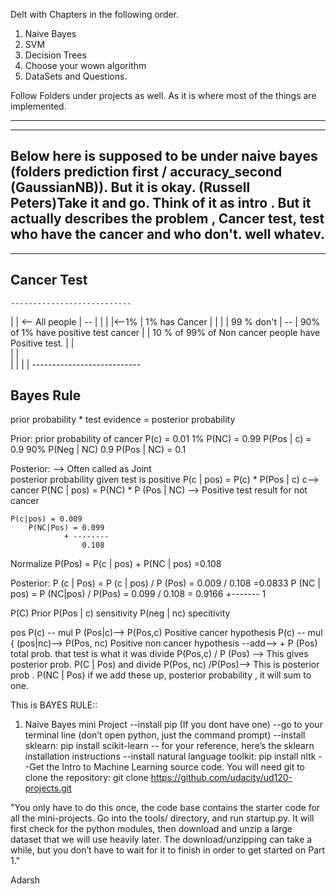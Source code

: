 
Delt with Chapters in the following order.

1) Naive Bayes
2) SVM
3) Decision Trees
4) Choose your wown algorithm
5) DataSets and Questions.


Follow Folders under projects as well. As it is where most of the things are implemented.

---------------------------------------------------------------------------------------------------------
---------------------------------------------------------------------------------------------------------
Below here is supposed to be under naive bayes (folders prediction first / accuracy_second (GaussianNB)). 
But it is okay. (Russell Peters)Take it and go. Think of it as intro . But it actually describes the 
problem , Cancer test, test who have the cancer and who don't. well whatev.
---------------------------------------------------------------------------------------------------------
---------------------------------------------------------------------------------------------------------

Cancer Test
------------



    ---------------------------
   |                           |  <-- All people
   |      --                   |
   |     |  |<--1%             |  1% has Cancer
   |     |  |                  |  99 % don't
   |      --                   |  90% of 1% have positive test cancer
   |                           |  10 % of 99% of Non cancer people have Positive test.
   |                           |  
   |                           |  
   |                           |
   |                           |
    ---------------------------
 
Bayes Rule
----------

prior probability * test evidence  = posterior probability


Prior:
prior probability of cancer P(c) = 0.01 1%  P(NC) = 0.99
                           P(Pos | c) = 0.9 90% 
			   P(Neg | NC) 0.9
			   P(Pos | NC) = 0.1

Posterior: --> Often called as Joint		
posterior probability given test is positive 
	P(c | pos) = P(c) * P(Pos | c)  c--> cancer
	P(NC | pos) = P(NC) * P (Pos | NC)  --> Positive test result for not cancer

	P(c|pos) = 0.009
        P(NC|Pos) = 0.099
                + --------
                    0.108

Normalize
    P(Pos) = P(c | pos) + P(NC | pos) =0.108

Posterior:
 P (c | Pos)  = P (c | pos) / P (Pos) = 0.009 / 0.108 =0.0833 
 P (NC | pos) = P (NC|pos) / P(Pos)  = 0.099 / 0.108 = 0.9166
                                                      +-------
                                                          1



P(C) Prior 
P(Pos | c) sensitivity
P(neg | nc) specitivity

pos    P(c) -- mul P (Pos|c)-->  P(Pos,c) Positive cancer hypothesis
       P(c) -- mul { (pos|nc)-->  P(Pos, nc) Positive non cancer hypothesis
                    --add--> + P (Pos) total prob. that test is what it was
      divide P(Pos,c) / P (Pos)  --> This gives posterior prob. P(C | Pos)
    and divide P(Pos, nc) /P(Pos)--> This is posterior prob . P(NC | Pos)
       if we add these up, posterior probability , it will sum to one.

This is BAYES  RULE::

1) Naive Bayes mini Project
--install pip (If you dont have one)
--go to your terminal line (don’t open python, just the command prompt)
--install sklearn: pip install scikit-learn
   -- for your reference, here’s the sklearn installation instructions
--install natural language toolkit: pip install nltk
--Get the Intro to Machine Learning source code. You will need git to clone the repository: git clone https://github.com/udacity/ud120-projects.git

"You only have to do this once, the code base contains the starter code for all the mini-projects. Go into the tools/ directory, and run startup.py. It will first check for the python modules, then download and unzip a large dataset that we will use heavily later. The download/unzipping can take a while, but you don’t have to wait for it to finish in order to get started on Part 1."



Adarsh

